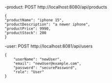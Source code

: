 
-product: POST http://localhost:8080/api/products
```
{
"productName": "iphone 15",
"productDescription": "a newer iphone",
"productPrice": 9990,
"productStock": 200
}
```

-user: POST http://localhost:8081/api/users

```
{
    "userName": "newUser",
    "email": "newUser@example.com",
    "password": "securePassword",
    "role": "User"
}
```